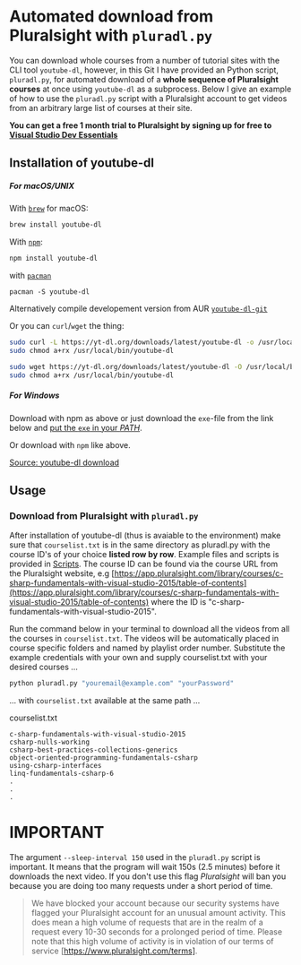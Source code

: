 # Automated download from Pluralsight with `pluradl.py`

You can download whole courses from a number of tutorial sites with the CLI tool `youtube-dl`, however, in this Git I have provided an Python script, `pluradl.py`,  for automated download of a **whole sequence of Pluralsight courses** at once using `youtube-dl` as a subprocess. Below I give an example of how to use the `pluradl.py` script with a Pluralsight account to get videos from an arbitrary large list of courses at their site.

**You can get a free 1 month trial to Pluralsight by signing up for free to [Visual Studio Dev Essentials](https://www.visualstudio.com/dev-essentials/)**

## Installation of youtube-dl

##### For **macOS/UNIX**

With [`brew`](https://brew.sh/)  for macOS:

```bash
brew install youtube-dl
```

With [`npm`](https://www.npmjs.com/):

```bash
npm install youtube-dl
```

with [`pacman`](https://www.archlinux.org/packages/community/any/youtube-dl/)

```
pacman -S youtube-dl
```
Alternatively compile developement version from AUR  [`youtube-dl-git`](https://aur.archlinux.org/youtube-dl-git.git)

Or you can `curl`/`wget` the thing:

```bash
sudo curl -L https://yt-dl.org/downloads/latest/youtube-dl -o /usr/local/bin/youtube-dl
sudo chmod a+rx /usr/local/bin/youtube-dl
```
```bash
sudo wget https://yt-dl.org/downloads/latest/youtube-dl -O /usr/local/bin/youtube-dl
sudo chmod a+rx /usr/local/bin/youtube-dl
```


##### For Windows

Download with npm as above or just download the `exe`-file from the link below and [put the `exe` in your _PATH_](https://gist.github.com/jesperorb/836cb398e4bb8dc149902d68d3711295).

Or download with `npm` like above.

[Source: youtube-dl download](https://rg3.github.io/youtube-dl/download.html)

## Usage

### Download from **Pluralsight** with `pluradl.py`
After installation of youtube-dl (thus is avaiable to the environment) make sure that `courselist.txt` is in the same directory as pluradl.py with the course ID's of your choice **listed row by row**. Example files and scripts is provided in [Scripts](https://github.com/rojter-tech/Pluralsight/tree/master/Scripts). The course ID can be found via the course URL from the Pluralsight website, e.g [https://app.pluralsight.com/library/courses/c-sharp-fundamentals-with-visual-studio-2015/table-of-contents](https://app.pluralsight.com/library/courses/c-sharp-fundamentals-with-visual-studio-2015/table-of-contents) where the ID is "c-sharp-fundamentals-with-visual-studio-2015".

Run the command below in your terminal to download all the videos from all the courses in `courselist.txt`. The videos will be automatically placed in course specific folders and named by playlist order number. Substitute the example credentials with your own and supply courselist.txt with your desired courses ...

```bash
python pluradl.py "youremail@example.com" "yourPassword"
```

... with `courselist.txt` available at the same path ...

courselist.txt
```notepad
c-sharp-fundamentals-with-visual-studio-2015
csharp-nulls-working
csharp-best-practices-collections-generics
object-oriented-programming-fundamentals-csharp
using-csharp-interfaces
linq-fundamentals-csharp-6
.
.
.
```

# IMPORTANT
The argument `--sleep-interval 150` used in the `pluradl.py` script is important. It means that the program will wait 150s (2.5 minutes) before it downloads the next video. If you don't use this flag _Pluralsight_ will ban you because you are doing too many requests under a short period of time.

>We have blocked your account because our security systems have flagged your Pluralsight account for an unusual amount activity. This does mean a high volume of requests that are in the realm of a request every 10-30 seconds for a prolonged period of time. Please note that this high volume of activity is in violation of our terms of service [https://www.pluralsight.com/terms].

